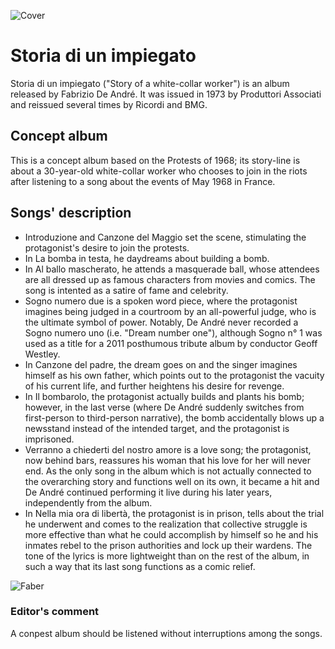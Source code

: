 ![Cover](http://www.fabriziodeandre.it/faber/wp-content/uploads/2015/04/1973_STORIA-DI-UN-IMPIEGATO.jpg)

# Storia di un impiegato
Storia di un impiegato ("Story of a white-collar worker") is an album released by Fabrizio De André. 
It was issued in 1973 by Produttori Associati and reissued several times by Ricordi and BMG.

## Concept album
This is a concept album based on the Protests of 1968; its story-line is about a 30-year-old white-collar worker who chooses to join in the riots after listening to a song about the events of May 1968 in France.

## Songs' description
- Introduzione and Canzone del Maggio set the scene, stimulating the protagonist's desire to join the protests.
- In La bomba in testa, he daydreams about building a bomb.
- In Al ballo mascherato, he attends a masquerade ball, whose attendees are all dressed up as famous characters from movies and comics. The song is intented as a satire of fame and celebrity.
- Sogno numero due is a spoken word piece, where the protagonist imagines being judged in a courtroom by an all-powerful judge, who is the ultimate symbol of power. Notably, De André never recorded a Sogno numero uno (i.e. "Dream number one"), although Sogno n° 1 was used as a title for a 2011 posthumous tribute album by conductor Geoff Westley.
- In Canzone del padre, the dream goes on and the singer imagines himself as his own father, which points out to the protagonist the vacuity of his current life, and further heightens his desire for revenge.
- In Il bombarolo, the protagonist actually builds and plants his bomb; however, in the last verse (where De André suddenly switches from first-person to third-person narrative), the bomb accidentally blows up a newsstand instead of the intended target, and the protagonist is imprisoned.
- Verranno a chiederti del nostro amore is a love song; the protagonist, now behind bars, reassures his woman that his love for her will never end. As the only song in the album which is not actually connected to the overarching story and functions well on its own, it became a hit and De André continued performing it live during his later years, independently from the album.
- In Nella mia ora di libertà, the protagonist is in prison, tells about the trial he underwent and comes to the realization that collective struggle is more effective than what he could accomplish by himself so he and his inmates rebel to the prison authorities and lock up their wardens. The tone of the lyrics is more lightweight than on the rest of the album, in such a way that its last song functions as a comic relief.

![Faber](https://www.lastampa.it/rf/image_lowres/Pub/p4/2018/11/10/Cronaca/Foto/RitagliWeb/fa0bd68c-14a1-11e9-ad1b-a53376d0a2e4_GettyImages-499013498-kr5H-UyDzUOaaVgtfzne-1024x576%40LaStampa.it.jpg)

### Editor's comment
A conpest album should be listened without interruptions among the songs.
